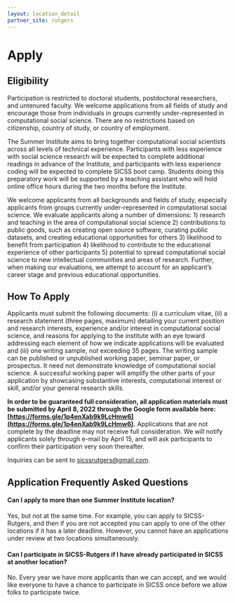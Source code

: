 ```yaml
---
layout: location_detail
partner_site: rutgers
---
```


# Apply

## Eligibility

Participation is restricted to doctoral students, postdoctoral researchers, and untenured faculty. We welcome applications from all fields of study and encourage those from individuals in groups currently under-represented in computational social science. There are no restrictions based on citizenship, country of study, or country of employment.

The Summer Institute aims to bring together computational social scientists across all levels of technical experience. Participants with less experience with social science research will be expected to complete additional readings in advance of the Institute, and participants with less experience coding will be expected to complete SICSS boot camp. Students doing this preparatory work will be supported by a teaching assistant who will hold online office hours during the two months before the Institute.

We welcome applicants from all backgrounds and fields of study, especially applicants from groups currently under-represented in computational social science. We evaluate applicants along a number of dimensions: 1) research and teaching in the area of computational social science 2) contributions to public goods, such as creating open source software, curating public datasets, and creating educational opportunities for others 3) likelihood to benefit from participation 4) likelihood to contribute to the educational experience of other participants 5) potential to spread computational social science to new intellectual communities and areas of research. Further, when making our evaluations, we attempt to account for an applicant’s career stage and previous educational opportunities.

## How To Apply

Applicants must submit the following documents: (i) a curriculum vitae, (ii) a research statement (three pages, maximum) detailing your current position and research interests, experience and/or interest in computational social science, and reasons for applying to the institute with an eye toward addressing each element of how we indicate applications will be evaluated and (iii) one writing sample, not exceeding 35 pages. The writing sample can be published or unpublished working paper, seminar paper, or prospectus. It need not demonstrate knowledge of computational social science. A successful working paper will amplify the other parts of your application by showcasing substantive interests, computational interest or skill, and/or your general research skills.

**In order to be guaranteed full consideration, all application materials must be submitted by April 8, 2022 through the Google form available here: [https://forms.gle/1p4enXab9k9LcHmw6](https://forms.gle/1p4enXab9k9LcHmw6).** Applications that are not complete by the deadline may not receive full consideration. We will notify applicants solely through e-mail by April 15, and will ask participants to confirm their participation very soon thereafter.

Inquiries can be sent to sicssrutgers@gmail.com.

## Application Frequently Asked Questions

#### Can I apply to more than one Summer Institute location?

Yes, but not at the same time. For example, you can apply to SICSS-Rutgers, and then if you are not accepted you can apply to one of the other locations if it has a later deadline. However, you cannot have an applications under review at two locations simultaneously.

#### Can I participate in SICSS-Rutgers if I have already participated in SICSS at another location?

No. Every year we have more applicants than we can accept, and we would like everyone to have a chance to participate in SICSS once before we allow folks to participate twice.
